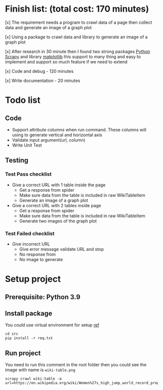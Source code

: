# Finish list: (total cost: 170 minutes)
[x] The requirement needs a program to crawl data of a page then collect data and generate an image of a graph plot

[x] Using a package to crawl data and library to generate an image of a graph plot

[x] After research in 30 minute then I found two strong packages [Python Scrapy](https://docs.scrapy.org/en/latest/) and library [matplotlib](https://matplotlib.org/stable/index.html) this support to many thing and easy to implement and support so much feature if we need to extend

[x] Code and debug - 120 minutes

[x] Write documentation - 20 minutes

# Todo list
## Code
- Support attribute columns when run command. These columns will using to generate vertical and horizontal axis
- Validate input argument(url, column)
- Write Unit Test

## Testing
### Test Pass checklist
- Give a correct URL with 1 table inside the page
  - Get a response from spider
  - Make sure data from the table is included in raw WikiTableItem
  - Generate an image of a graph plot
- Give a correct URL with 2 tables inside page
  - Get a response from spider
  - Make sure data from the table is included in raw WikiTableItem
  - Generate two images of the graph plot

### Test Failed checklist
- Give incorrect URL
  - Give error message validate URL and stop
  - No response from
  - No image to generate


# Setup project
## Prerequisite: Python 3.9

## Install package
You could use virtual environment for setup [ref](https://docs.python.org/3/library/venv.html)
```
cd src
pip install -r req.txt
```

## Run project 
You need to run this comment in the root folder then you could see the image with name is ```wiki-table.png```
```
scrapy crawl wiki-table -a url=https://en.wikipedia.org/wiki/Women%27s_high_jump_world_record_progression
```
